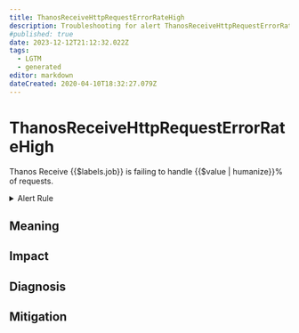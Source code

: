 ```yaml
---
title: ThanosReceiveHttpRequestErrorRateHigh
description: Troubleshooting for alert ThanosReceiveHttpRequestErrorRateHigh
#published: true
date: 2023-12-12T21:12:32.022Z
tags: 
  - LGTM
  - generated
editor: markdown
dateCreated: 2020-04-10T18:32:27.079Z
---
```


# ThanosReceiveHttpRequestErrorRateHigh

Thanos Receive {{$labels.job}} is failing to handle {{$value | humanize}}% of requests.

<details>
  <summary>Alert Rule</summary>

{{% rule "thanos/thanos-receiver.yml" "ThanosReceiveHttpRequestErrorRateHigh" %}}

{{% comment %}}

```yaml
alert: ThanosReceiveHttpRequestErrorRateHigh
expr: (sum by (job) (rate(http_requests_total{code=~"5..", job=~".*thanos-receive.*", handler="receive"}[5m]))/  sum by (job) (rate(http_requests_total{job=~".*thanos-receive.*", handler="receive"}[5m]))) * 100 > 5
for: 5m
labels:
    severity: critical
annotations:
    summary: Thanos Receive Http Request Error Rate High (instance {{ $labels.instance }})
    description: |-
        Thanos Receive {{$labels.job}} is failing to handle {{$value | humanize}}% of requests.
          VALUE = {{ $value }}
          LABELS = {{ $labels }}
    runbook: https://github.com/srerun/prometheus-alerts/blob/main/content/runbooks/thanos-receiver/ThanosReceiveHttpRequestErrorRateHigh.md

```

{{% /comment %}}

</details>


## Meaning
[//]: # "Short paragraph that explains what the alert means"


## Impact
[//]: # "What could / will happen if the alert is not addressed"



## Diagnosis
[//]: # "Steps to take to identify the cause of the problem"



## Mitigation
[//]: # "The steps necessary to resolve the alert"
